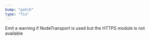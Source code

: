 ```yaml
---
bump: "patch"
type: "fix"
---
```


Emit a warning if NodeTransport is used but the HTTPS module is not available
